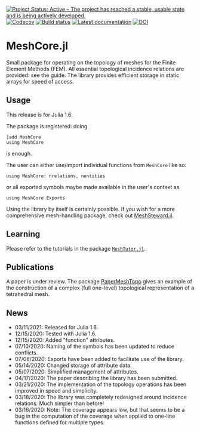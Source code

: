[![Project Status: Active – The project has reached a stable, usable state and is being actively developed.](http://www.repostatus.org/badges/latest/active.svg)](http://www.repostatus.org/#active)
[![Codecov](https://codecov.io/gh/PetrKryslUCSD/MeshCore.jl/branch/master/graph/badge.svg)](https://codecov.io/gh/PetrKryslUCSD/MeshCore.jl)
[![Build status](https://github.com/PetrKryslUCSD/MeshCore.jl/workflows/CI/badge.svg)](https://github.com/PetrKryslUCSD/MeshCore.jl/actions)
[![Latest documentation](https://img.shields.io/badge/docs-latest-blue.svg)](https://petrkryslucsd.github.io/MeshCore.jl/dev)
[![DOI](https://zenodo.org/badge/DOI/10.5281/zenodo.4027970.svg)](https://doi.org/10.5281/zenodo.4027970)

# MeshCore.jl

Small package for operating on the topology of meshes for the Finite Element
Methods (FEM). All essential topological incidence relations are provided: see
the guide. The library provides efficient storage in static arrays for speed of
access.

## Usage

This release is for Julia 1.6.

The package is registered: doing
```
]add MeshCore
using MeshCore
```
is enough. 

The user can either use/import individual functions from `MeshCore` like so:
```
using MeshCore: nrelations, nentities
```

or all exported symbols maybe made available in the user's context as
```
using MeshCore.Exports
```
Using the library by itself is certainly possible. If you wish for a  more
comprehensive mesh-handling package, check out
[MeshSteward.jl](https://github.com/PetrKryslUCSD/MeshSteward.jl).

## Learning

Please refer to the tutorials in the package
[`MeshTutor.jl`](https://github.com/PetrKryslUCSD/MeshTutor.jl).

## Publications

A paper is under review. The package
[PaperMeshTopo](https://github.com/PetrKryslUCSD/PaperMeshTopo.jl.git) gives an
example of the construction of a complex (full one-level) topological
representation of a tetrahedral mesh.


## News

- 03/11/2021: Released for  Julia 1.6.
- 12/15/2020: Tested with Julia 1.6.
- 12/15/2020: Added "function" attributes.
- 07/10/2020: Naming of the symbols has been updated to reduce conflicts.
- 07/06/2020: Exports have been added to facilitate use of the library.
- 05/14/2020: Changed storage of attribute data.
- 05/07/2020: Simplified management of attributes.
- 04/17/2020: The paper describing the library has been submitted.
- 03/21/2020: The implementation of the topology operations has been improved in
  speed and simplicity.
- 03/18/2020: The library was completely redesigned around incidence relations.
  Much simpler than before!
- 03/16/2020: Note: The coverage appears low, but that seems to be a bug in the
  computation of the coverage when applied to one-line functions defined for
  multiple types.
